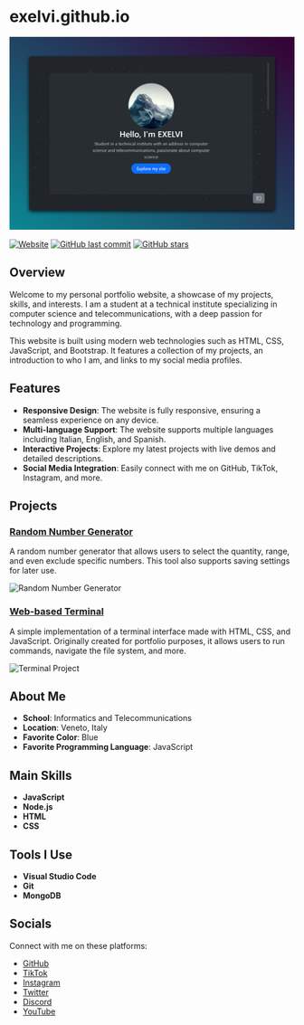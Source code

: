 # exelvi.github.io

![Screenshot](./img/brave_T38O0jaFkP.png)

[![Website](https://img.shields.io/website-up-down-green-red/https/exelvi.github.io.svg)](https://exelvi.github.io)
[![GitHub last commit](https://img.shields.io/github/last-commit/EXELVI/exelvi.github.io)](https://github.com/EXELVI/exelvi.github.io/commits/main)
[![GitHub stars](https://img.shields.io/github/stars/EXELVI/exelvi.github.io?style=social)](https://github.com/EXELVI/exelvi.github.io/stargazers)

## Overview

Welcome to my personal portfolio website, a showcase of my projects, skills, and interests. I am a student at a technical institute specializing in computer science and telecommunications, with a deep passion for technology and programming.

This website is built using modern web technologies such as HTML, CSS, JavaScript, and Bootstrap. It features a collection of my projects, an introduction to who I am, and links to my social media profiles.

## Features

- **Responsive Design**: The website is fully responsive, ensuring a seamless experience on any device.
- **Multi-language Support**: The website supports multiple languages including Italian, English, and Spanish.
- **Interactive Projects**: Explore my latest projects with live demos and detailed descriptions.
- **Social Media Integration**: Easily connect with me on GitHub, TikTok, Instagram, and more.

## Projects

### [Random Number Generator](https://exelvi.github.io/generatore/)
A random number generator that allows users to select the quantity, range, and even exclude specific numbers. This tool also supports saving settings for later use.

![Random Number Generator](https://exelvi.github.io/img/Screenshot_25-3-2024_12449_exelvi.github.io.jpeg)

### [Web-based Terminal](https://exelvi.github.io/terminal)
A simple implementation of a terminal interface made with HTML, CSS, and JavaScript. Originally created for portfolio purposes, it allows users to run commands, navigate the file system, and more.

![Terminal Project](https://exelvi.github.io/img/screen.png)

## About Me

- **School**: Informatics and Telecommunications
- **Location**: Veneto, Italy
- **Favorite Color**: Blue
- **Favorite Programming Language**: JavaScript

## Main Skills

- **JavaScript**
- **Node.js**
- **HTML**
- **CSS**

## Tools I Use

- **Visual Studio Code**
- **Git**
- **MongoDB**

## Socials

Connect with me on these platforms:

- [GitHub](https://github.com/EXELVI)
- [TikTok](https://www.tiktok.com/@exelvi)
- [Instagram](https://www.instagram.com/exelviofficial/)
- [Twitter](https://twitter.com/exelvi1)
- [Discord](https://discord.gg/inside-community-cerchiamo-staff-759013736509079593)
- [YouTube](https://www.youtube.com/channel/UCsHJDts_im9NaU2z3rUp8VA)


